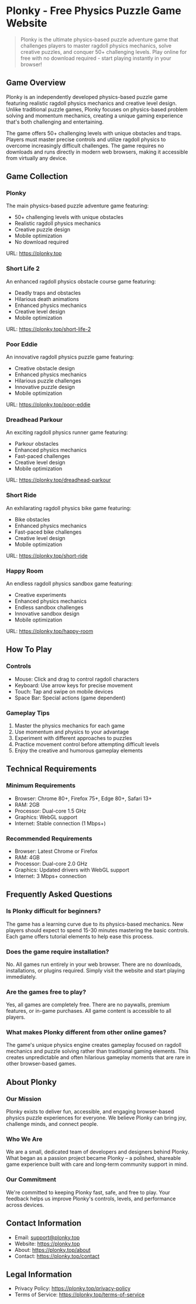 # Plonky - Free Physics Puzzle Game Website

> Plonky is the ultimate physics-based puzzle adventure game that challenges players to master ragdoll physics mechanics, solve creative puzzles, and conquer 50+ challenging levels. Play online for free with no download required - start playing instantly in your browser!

## Game Overview

Plonky is an independently developed physics-based puzzle game featuring realistic ragdoll physics mechanics and creative level design. Unlike traditional puzzle games, Plonky focuses on physics-based problem solving and momentum mechanics, creating a unique gaming experience that's both challenging and entertaining.

The game offers 50+ challenging levels with unique obstacles and traps. Players must master precise controls and utilize ragdoll physics to overcome increasingly difficult challenges. The game requires no downloads and runs directly in modern web browsers, making it accessible from virtually any device.

## Game Collection

### Plonky
The main physics-based puzzle adventure game featuring:
- 50+ challenging levels with unique obstacles
- Realistic ragdoll physics mechanics
- Creative puzzle design
- Mobile optimization
- No download required

URL: https://plonky.top

### Short Life 2
An enhanced ragdoll physics obstacle course game featuring:
- Deadly traps and obstacles
- Hilarious death animations
- Enhanced physics mechanics
- Creative level design
- Mobile optimization

URL: https://plonky.top/short-life-2

### Poor Eddie
An innovative ragdoll physics puzzle game featuring:
- Creative obstacle design
- Enhanced physics mechanics
- Hilarious puzzle challenges
- Innovative puzzle design
- Mobile optimization

URL: https://plonky.top/poor-eddie

### Dreadhead Parkour
An exciting ragdoll physics runner game featuring:
- Parkour obstacles
- Enhanced physics mechanics
- Fast-paced challenges
- Creative level design
- Mobile optimization

URL: https://plonky.top/dreadhead-parkour

### Short Ride
An exhilarating ragdoll physics bike game featuring:
- Bike obstacles
- Enhanced physics mechanics
- Fast-paced bike challenges
- Creative level design
- Mobile optimization

URL: https://plonky.top/short-ride

### Happy Room
An endless ragdoll physics sandbox game featuring:
- Creative experiments
- Enhanced physics mechanics
- Endless sandbox challenges
- Innovative sandbox design
- Mobile optimization

URL: https://plonky.top/happy-room

## How To Play

### Controls
- Mouse: Click and drag to control ragdoll characters
- Keyboard: Use arrow keys for precise movement
- Touch: Tap and swipe on mobile devices
- Space Bar: Special actions (game dependent)

### Gameplay Tips
1. Master the physics mechanics for each game
2. Use momentum and physics to your advantage
3. Experiment with different approaches to puzzles
4. Practice movement control before attempting difficult levels
5. Enjoy the creative and humorous gameplay elements

## Technical Requirements

### Minimum Requirements
- Browser: Chrome 80+, Firefox 75+, Edge 80+, Safari 13+
- RAM: 2GB
- Processor: Dual-core 1.5 GHz
- Graphics: WebGL support
- Internet: Stable connection (1 Mbps+)

### Recommended Requirements
- Browser: Latest Chrome or Firefox
- RAM: 4GB
- Processor: Dual-core 2.0 GHz
- Graphics: Updated drivers with WebGL support
- Internet: 3 Mbps+ connection

## Frequently Asked Questions

### Is Plonky difficult for beginners?
The game has a learning curve due to its physics-based mechanics. New players should expect to spend 15-30 minutes mastering the basic controls. Each game offers tutorial elements to help ease this process.

### Does the game require installation?
No. All games run entirely in your web browser. There are no downloads, installations, or plugins required. Simply visit the website and start playing immediately.

### Are the games free to play?
Yes, all games are completely free. There are no paywalls, premium features, or in-game purchases. All game content is accessible to all players.

### What makes Plonky different from other online games?
The game's unique physics engine creates gameplay focused on ragdoll mechanics and puzzle solving rather than traditional gaming elements. This creates unpredictable and often hilarious gameplay moments that are rare in other browser-based games.

## About Plonky

### Our Mission
Plonky exists to deliver fun, accessible, and engaging browser-based physics puzzle experiences for everyone. We believe Plonky can bring joy, challenge minds, and connect people.

### Who We Are
We are a small, dedicated team of developers and designers behind Plonky. What began as a passion project became Plonky – a polished, shareable game experience built with care and long‑term community support in mind.

### Our Commitment
We're committed to keeping Plonky fast, safe, and free to play. Your feedback helps us improve Plonky's controls, levels, and performance across devices.

## Contact Information

- Email: support@plonky.top
- Website: https://plonky.top
- About: https://plonky.top/about
- Contact: https://plonky.top/contact

## Legal Information

- Privacy Policy: https://plonky.top/privacy-policy
- Terms of Service: https://plonky.top/terms-of-service 